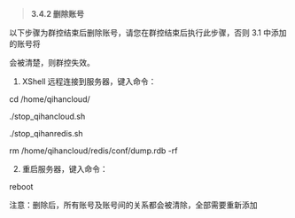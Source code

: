 > **3.4.2 删除账号**



以下步骤为群控结束后删除账号，请您在群控结束后执行此步骤，否则 3.1 中添加的账号将

会被清楚，则群控失效。

1. XShell 远程连接到服务器，键入命令：

cd /home/qihancloud/

./stop\_qihancloud.sh

./stop\_qihanredis.sh

rm /home/qihancloud/redis/conf/dump.rdb -rf

2. 重启服务器，键入命令：

reboot

注意：删除后，所有账号及账号间的关系都会被清除，全部需要重新添加

